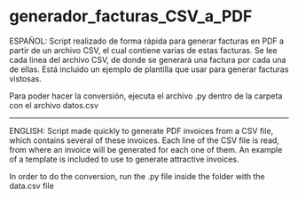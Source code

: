 # generador_facturas_CSV_a_PDF
ESPAÑOL:
Script realizado de forma rápida para generar facturas en PDF a partir de un archivo CSV, el cual contiene varias de estas facturas.
Se lee cada linea del archivo CSV, de donde se generará una factura por cada una de ellas.
Está incluido un ejemplo de plantilla que usar para generar facturas vistosas.

Para poder hacer la conversión, ejecuta el archivo .py dentro de la carpeta con el archivo datos.csv

---------------------------------------------------------------------------------------------------------------------------

ENGLISH:
Script made quickly to generate PDF invoices from a CSV file, which contains several of these invoices.
Each line of the CSV file is read, from where an invoice will be generated for each one of them.
An example of a template is included to use to generate attractive invoices.

In order to do the conversion, run the .py file inside the folder with the data.csv file

